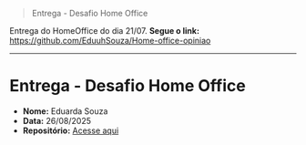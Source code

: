 > Entrega - Desafio Home Office 

Entrega do HomeOffice do dia 21/07. **Segue o link:** https://github.com/EduuhSouza/Home-office-opiniao

---

# Entrega - Desafio Home Office

- **Nome:** Eduarda Souza
- **Data:** 26/08/2025  
- **Repositório:** [Acesse aqui](https://github.com/EduuhSouza/Materiais-Apoio-Java/tree/main/Heran%C3%A7a%20e%20Polimorfismo/heranca-e-polimorfismo/museu/src)
